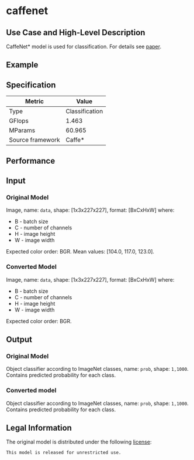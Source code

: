 # caffenet

## Use Case and High-Level Description

CaffeNet\* model is used for classification. For details see [paper](https://arxiv.org/abs/1408.5093).

## Example

## Specification

| Metric                          | Value                                     |
|---------------------------------|-------------------------------------------|
| Type                            | Classification                            |
| GFlops                          | 1.463                                     |
| MParams                         | 60.965                                    |
| Source framework                | Caffe\*                                   |

## Performance

## Input

### Original Model

Image, name: `data`, shape: [1x3x227x227], format: [BxCxHxW]
where:

   - B - batch size
   - C - number of channels
   - H - image height
   - W - image width

Expected color order: BGR.
   Mean values: [104.0, 117.0, 123.0].

### Converted Model

Image, name: `data`, shape: [1x3x227x227], format: [BxCxHxW]
where:

   - B - batch size
   - C - number of channels
   - H - image height
   - W - image width

Expected color order: BGR.

## Output

### Original Model

Object classifier according to ImageNet classes, name: `prob`,  shape: `1,1000`. Contains predicted
probability for each class.

### Converted model

Object classifier according to ImageNet classes, name: `prob`,  shape: `1,1000`. Contains predicted
probability for each class.

## Legal Information

The original model is distributed under the following
[license](https://raw.githubusercontent.com/BVLC/caffe/master/models/bvlc_reference_caffenet/readme.md):

```
This model is released for unrestricted use.
```
